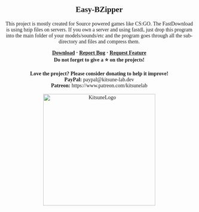 <font face = "Trebuchet MS">
<div align="center">
    <h2 align="center">Easy-BZipper</h2>
    <p align="center">This project is mostly created for Source powered games like CS:GO. The FastDownload is using bzip files on servers. If you own a server and using fastdl, just drop this program into the main folder of your models/sounds/etc and the program goes through all the sub-directory and files and compress them.</p>
    <b>
        <a href="https://github.com/K4ryuu/Project_Template/releases">Download</a>
        ·
        <a href="https://github.com/K4ryuu/Project_Template/issues">Report Bug</a>
        ·
        <a href="https://github.com/K4ryuu/Project_Template/issues">Request Feature</a>
    </b>
    <br/>
    <b>Do not forget to give a ⭐ on the projects!</b><br/><br/>
    <b>Love the project? Please consider donating to help it improve!</b><br/>
    <b>PayPal:</b> paypal@kitsune-lab.dev<br/>
    <b>Patreon:</b> https://www.patreon.com/kitsunelab
</div>

<p align="center">
    <img width="300px" href="https://github.com/Kitsune-Lab" src="https://kitsune-lab.dev/storage/images/kl-logo.webp" align="center" alt="KitsuneLogo"/>
</p>

</font>
